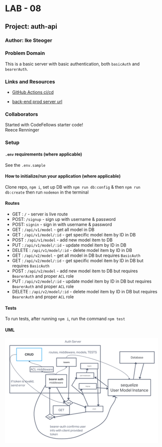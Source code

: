 # LAB - 08

## Project: auth-api

### Author: Ike Steoger

### Problem Domain

This is a basic server with basic authentication, both `basicAuth` and `bearerAuth`.

### Links and Resources

- [GitHub Actions ci/cd](https://github.com/IkeSteoger/auth-api/actions)
<!-- - [back-end dev server url]() -->
- [back-end prod server url]()

### Collaborators

Started with CodeFellows starter code!  
Reece Renninger

### Setup

#### `.env` requirements (where applicable)

See the `.env.sample`

#### How to initialize/run your application (where applicable)

Clone repo, `npm i`, set up DB with `npm run db:config` & then `npm run db:create` then run `nodemon` in the terminal

#### Routes

- GET : `/` - server is live route
- POST: `/signup` - sign up with username & password
- POST: `signin` - sign in with username & password
- GET : `/api/v1/model` - get all model in DB
- GET : `/api/v1/model/:id` - get specific model item by ID in DB
- POST : `/api/v1/model` - add new model item to DB
- PUT : `/api/v1/model/:id` - update model item by ID in DB
- DELETE : `/api/v1/model/:id` - delete model item by ID in DB
- GET : `/api/v2/model` - get all model in DB but requires `BasicAuth`
- GET : `/api/v2/model/:id` - get specific model item by ID in DB but requires `BasicAuth`
- POST : `/api/v2/model` - add new model item to DB but requires `BearerAuth` and proper `ACL` role
- PUT : `/api/v2/model/:id` - update model item by ID in DB but requires `BearerAuth` and proper `ACL` role
- DELETE : `/api/v2/model/:id` - delete model item by ID in DB but requires `BearerAuth` and proper `ACL` role

#### Tests

To run tests, after running `npm i`, run the command `npm test`

#### UML

![UML image](./assets/uml.png)
